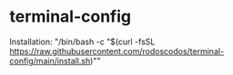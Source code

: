# terminal-config
Installation:
"/bin/bash -c "$(curl -fsSL https://raw.githubusercontent.com/rodoscodos/terminal-config/main/install.sh)""
